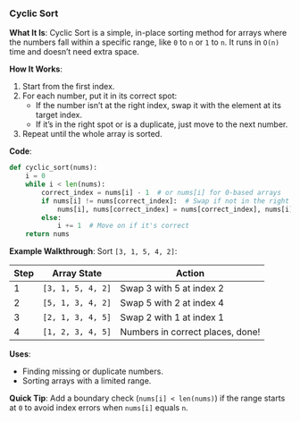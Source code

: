 ### Cyclic Sort

**What It Is**:
Cyclic Sort is a simple, in-place sorting method for arrays where the numbers fall within a specific range, like `0` to `n` or `1` to `n`. It runs in `O(n)` time and doesn’t need extra space.

**How It Works**:
1. Start from the first index.
2. For each number, put it in its correct spot:
   - If the number isn’t at the right index, swap it with the element at its target index.
   - If it’s in the right spot or is a duplicate, just move to the next number.
3. Repeat until the whole array is sorted.

**Code**:
```python
def cyclic_sort(nums):
    i = 0
    while i < len(nums):
        correct_index = nums[i] - 1  # or nums[i] for 0-based arrays
        if nums[i] != nums[correct_index]:  # Swap if not in the right spot
            nums[i], nums[correct_index] = nums[correct_index], nums[i]
        else:
            i += 1  # Move on if it's correct
    return nums
```

**Example Walkthrough**:
Sort `[3, 1, 5, 4, 2]`:

| Step | Array State   | Action                        |
|------|---------------|--------------------------------|
| 1    | `[3, 1, 5, 4, 2]` | Swap 3 with 5 at index 2      |
| 2    | `[5, 1, 3, 4, 2]` | Swap 5 with 2 at index 4      |
| 3    | `[2, 1, 3, 4, 5]` | Swap 2 with 1 at index 1      |
| 4    | `[1, 2, 3, 4, 5]` | Numbers in correct places, done! |

**Uses**:
- Finding missing or duplicate numbers.
- Sorting arrays with a limited range.

**Quick Tip**:
Add a boundary check (`nums[i] < len(nums)`) if the range starts at `0` to avoid index errors when `nums[i]` equals `n`.

